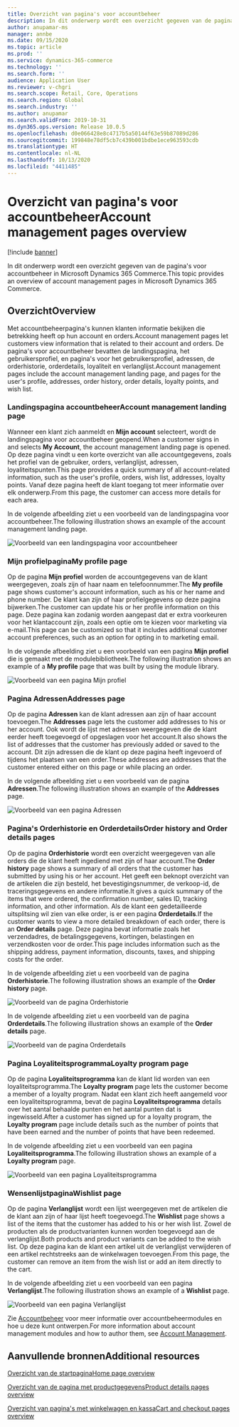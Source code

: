 ```yaml
---
title: Overzicht van pagina's voor accountbeheer
description: In dit onderwerp wordt een overzicht gegeven van de pagina's voor accountbeheer in Microsoft Dynamics 365 Commerce.
author: anupamar-ms
manager: annbe
ms.date: 09/15/2020
ms.topic: article
ms.prod: ''
ms.service: dynamics-365-commerce
ms.technology: ''
ms.search.form: ''
audience: Application User
ms.reviewer: v-chgri
ms.search.scope: Retail, Core, Operations
ms.search.region: Global
ms.search.industry: ''
ms.author: anupamar
ms.search.validFrom: 2019-10-31
ms.dyn365.ops.version: Release 10.0.5
ms.openlocfilehash: d0e066428e8c4717b5a50144f63e59b87089d286
ms.sourcegitcommit: 199848e78df5cb7c439b001bdbe1ece963593cdb
ms.translationtype: HT
ms.contentlocale: nl-NL
ms.lasthandoff: 10/13/2020
ms.locfileid: "4411485"
---
```

# <a name="account-management-pages-overview"></a><span data-ttu-id="9a7a9-103">Overzicht van pagina's voor accountbeheer</span><span class="sxs-lookup"><span data-stu-id="9a7a9-103">Account management pages overview</span></span>

[!include [banner](includes/banner.md)]

<span data-ttu-id="9a7a9-104">In dit onderwerp wordt een overzicht gegeven van de pagina's voor accountbeheer in Microsoft Dynamics 365 Commerce.</span><span class="sxs-lookup"><span data-stu-id="9a7a9-104">This topic provides an overview of account management pages in Microsoft Dynamics 365 Commerce.</span></span>

## <a name="overview"></a><span data-ttu-id="9a7a9-105">Overzicht</span><span class="sxs-lookup"><span data-stu-id="9a7a9-105">Overview</span></span>

<span data-ttu-id="9a7a9-106">Met accountbeheerpagina's kunnen klanten informatie bekijken die betrekking heeft op hun account en orders.</span><span class="sxs-lookup"><span data-stu-id="9a7a9-106">Account management pages let customers view information that is related to their account and orders.</span></span> <span data-ttu-id="9a7a9-107">De pagina's voor accountbeheer bevatten de landingspagina, het gebruikersprofiel, en pagina's voor het gebruikersprofiel, adressen, de orderhistorie, orderdetails, loyaliteit en verlanglijst.</span><span class="sxs-lookup"><span data-stu-id="9a7a9-107">Account management pages include the account management landing page, and pages for the user's profile, addresses, order history, order details, loyalty points, and wish list.</span></span>

### <a name="account-management-landing-page"></a><span data-ttu-id="9a7a9-108">Landingspagina accountbeheer</span><span class="sxs-lookup"><span data-stu-id="9a7a9-108">Account management landing page</span></span>

<span data-ttu-id="9a7a9-109">Wanneer een klant zich aanmeldt en **Mijn account** selecteert, wordt de landingspagina voor accountbeheer geopend.</span><span class="sxs-lookup"><span data-stu-id="9a7a9-109">When a customer signs in and selects **My Account**, the account management landing page is opened.</span></span> <span data-ttu-id="9a7a9-110">Op deze pagina vindt u een korte overzicht van alle accountgegevens, zoals het profiel van de gebruiker, orders, verlanglijst, adressen, loyaliteitspunten.</span><span class="sxs-lookup"><span data-stu-id="9a7a9-110">This page provides a quick summary of all account-related information, such as the user's profile, orders, wish list, addresses, loyalty points.</span></span> <span data-ttu-id="9a7a9-111">Vanaf deze pagina heeft de klant toegang tot meer informatie over elk onderwerp.</span><span class="sxs-lookup"><span data-stu-id="9a7a9-111">From this page, the customer can access more details for each area.</span></span>

<span data-ttu-id="9a7a9-112">In de volgende afbeelding ziet u een voorbeeld van de landingspagina voor accountbeheer.</span><span class="sxs-lookup"><span data-stu-id="9a7a9-112">The following illustration shows an example of the account management landing page.</span></span>

![Voorbeeld van een landingspagina voor accountbeheer](./media/Account-Management.PNG)

### <a name="my-profile-page"></a><span data-ttu-id="9a7a9-114">Mijn profielpagina</span><span class="sxs-lookup"><span data-stu-id="9a7a9-114">My profile page</span></span>

<span data-ttu-id="9a7a9-115">Op de pagina **Mijn profiel** worden de accountgegevens van de klant weergegeven, zoals zijn of haar naam en telefoonnummer.</span><span class="sxs-lookup"><span data-stu-id="9a7a9-115">The **My profile** page shows customer's account information, such as his or her name and phone number.</span></span> <span data-ttu-id="9a7a9-116">De klant kan zijn of haar profielgegevens op deze pagina bijwerken.</span><span class="sxs-lookup"><span data-stu-id="9a7a9-116">The customer can update his or her profile information on this page.</span></span> <span data-ttu-id="9a7a9-117">Deze pagina kan zodanig worden aangepast dat er extra voorkeuren voor het klantaccount zijn, zoals een optie om te kiezen voor marketing via e-mail.</span><span class="sxs-lookup"><span data-stu-id="9a7a9-117">This page can be customized so that it includes additional customer account preferences, such as an option for opting in to marketing email.</span></span>

<span data-ttu-id="9a7a9-118">In de volgende afbeelding ziet u een voorbeeld van een pagina **Mijn profiel** die is gemaakt met de modulebibliotheek.</span><span class="sxs-lookup"><span data-stu-id="9a7a9-118">The following illustration shows an example of a **My profile** page that was built by using the module library.</span></span>

![Voorbeeld van een pagina Mijn profiel](./media/Account-Management-MyProfile.PNG)

### <a name="addresses-page"></a><span data-ttu-id="9a7a9-120">Pagina Adressen</span><span class="sxs-lookup"><span data-stu-id="9a7a9-120">Addresses page</span></span>

<span data-ttu-id="9a7a9-121">Op de pagina **Adressen** kan de klant adressen aan zijn of haar account toevoegen.</span><span class="sxs-lookup"><span data-stu-id="9a7a9-121">The **Addresses** page lets the customer add addresses to his or her account.</span></span> <span data-ttu-id="9a7a9-122">Ook wordt de lijst met adressen weergegeven die de klant eerder heeft toegevoegd of opgeslagen voor het account.</span><span class="sxs-lookup"><span data-stu-id="9a7a9-122">It also shows the list of addresses that the customer has previously added or saved to the account.</span></span> <span data-ttu-id="9a7a9-123">Dit zijn adressen die de klant op deze pagina heeft ingevoerd of tijdens het plaatsen van een order.</span><span class="sxs-lookup"><span data-stu-id="9a7a9-123">These addresses are addresses that the customer entered either on this page or while placing an order.</span></span>

<span data-ttu-id="9a7a9-124">In de volgende afbeelding ziet u een voorbeeld van de pagina **Adressen**.</span><span class="sxs-lookup"><span data-stu-id="9a7a9-124">The following illustration shows an example of the **Addresses** page.</span></span>

![Voorbeeld van een pagina Adressen](./media/Account-Management-Address.png)

### <a name="order-history-and-order-details-pages"></a><span data-ttu-id="9a7a9-126">Pagina's Orderhistorie en Orderdetails</span><span class="sxs-lookup"><span data-stu-id="9a7a9-126">Order history and Order details pages</span></span>

<span data-ttu-id="9a7a9-127">Op de pagina **Orderhistorie** wordt een overzicht weergegeven van alle orders die de klant heeft ingediend met zijn of haar account.</span><span class="sxs-lookup"><span data-stu-id="9a7a9-127">The **Order history** page shows a summary of all orders that the customer has submitted by using his or her account.</span></span> <span data-ttu-id="9a7a9-128">Het geeft een beknopt overzicht van de artikelen die zijn besteld, het bevestigingsnummer, de verkoop-id, de traceringsgegevens en andere informatie.</span><span class="sxs-lookup"><span data-stu-id="9a7a9-128">It gives a quick summary of the items that were ordered, the confirmation number, sales ID, tracking information, and other information.</span></span> <span data-ttu-id="9a7a9-129">Als de klant een gedetailleerde uitsplitsing wil zien van elke order, is er een pagina **Orderdetails**.</span><span class="sxs-lookup"><span data-stu-id="9a7a9-129">If the customer wants to view a more detailed breakdown of each order, there is an **Order details** page.</span></span> <span data-ttu-id="9a7a9-130">Deze pagina bevat informatie zoals het verzendadres, de betalingsgegevens, kortingen, belastingen en verzendkosten voor de order.</span><span class="sxs-lookup"><span data-stu-id="9a7a9-130">This page includes information such as the shipping address, payment information, discounts, taxes, and shipping costs for the order.</span></span>

<span data-ttu-id="9a7a9-131">In de volgende afbeelding ziet u een voorbeeld van de pagina **Orderhistorie**.</span><span class="sxs-lookup"><span data-stu-id="9a7a9-131">The following illustration shows an example of the **Order history** page.</span></span>

![Voorbeeld van de pagina Orderhistorie](./media/Account-Management-OrderHistory.PNG)

<span data-ttu-id="9a7a9-133">In de volgende afbeelding ziet u een voorbeeld van de pagina **Orderdetails**.</span><span class="sxs-lookup"><span data-stu-id="9a7a9-133">The following illustration shows an example of the **Order details** page.</span></span>

![Voorbeeld van de pagina Orderdetails](./media/Account-Management-OrderDetails.PNG)

### <a name="loyalty-program-page"></a><span data-ttu-id="9a7a9-135">Pagina Loyaliteitsprogramma</span><span class="sxs-lookup"><span data-stu-id="9a7a9-135">Loyalty program page</span></span>

<span data-ttu-id="9a7a9-136">Op de pagina **Loyaliteitsprogramma** kan de klant lid worden van een loyaliteitsprogramma.</span><span class="sxs-lookup"><span data-stu-id="9a7a9-136">The **Loyalty program** page lets the customer become a member of a loyalty program.</span></span> <span data-ttu-id="9a7a9-137">Nadat een klant zich heeft aangemeld voor een loyaliteitsprogramma, bevat de pagina **Loyaliteitsprogramma** details over het aantal behaalde punten en het aantal punten dat is ingewisseld.</span><span class="sxs-lookup"><span data-stu-id="9a7a9-137">After a customer has signed up for a loyalty program, the **Loyalty program** page include details such as the number of points that have been earned and the number of points that have been redeemed.</span></span>

<span data-ttu-id="9a7a9-138">In de volgende afbeelding ziet u een voorbeeld van een pagina **Loyaliteitsprogramma**.</span><span class="sxs-lookup"><span data-stu-id="9a7a9-138">The following illustration shows an example of a **Loyalty program** page.</span></span>

![Voorbeeld van een pagina Loyaliteitsprogramma](./media/Account-Management-Loyalty.PNG)

### <a name="wishlist-page"></a><span data-ttu-id="9a7a9-140">Wensenlijstpagina</span><span class="sxs-lookup"><span data-stu-id="9a7a9-140">Wishlist page</span></span>

<span data-ttu-id="9a7a9-141">Op de pagina **Verlanglijst** wordt een lijst weergegeven met de artikelen die de klant aan zijn of haar lijst heeft toegevoegd.</span><span class="sxs-lookup"><span data-stu-id="9a7a9-141">The **Wishlist** page shows a list of the items that the customer has added to his or her wish list.</span></span> <span data-ttu-id="9a7a9-142">Zowel de producten als de productvarianten kunnen worden toegevoegd aan de verlanglijst.</span><span class="sxs-lookup"><span data-stu-id="9a7a9-142">Both products and product variants can be added to the wish list.</span></span> <span data-ttu-id="9a7a9-143">Op deze pagina kan de klant een artikel uit de verlanglijst verwijderen of een artikel rechtstreeks aan de winkelwagen toevoegen.</span><span class="sxs-lookup"><span data-stu-id="9a7a9-143">From this page, the customer can remove an item from the wish list or add an item directly to the cart.</span></span>

<span data-ttu-id="9a7a9-144">In de volgende afbeelding ziet u een voorbeeld van een pagina **Verlanglijst**.</span><span class="sxs-lookup"><span data-stu-id="9a7a9-144">The following illustration shows an example of a **Wishlist** page.</span></span>

![Voorbeeld van een pagina Verlanglijst](./media/Account-Management-Wishlist.PNG)

<span data-ttu-id="9a7a9-146">Zie [Accountbeheer](account-management.md) voor meer informatie over accountbeheermodules en hoe u deze kunt ontwerpen.</span><span class="sxs-lookup"><span data-stu-id="9a7a9-146">For more information about account management modules and how to author them, see [Account Management](account-management.md).</span></span>

## <a name="additional-resources"></a><span data-ttu-id="9a7a9-147">Aanvullende bronnen</span><span class="sxs-lookup"><span data-stu-id="9a7a9-147">Additional resources</span></span>

[<span data-ttu-id="9a7a9-148">Overzicht van de startpagina</span><span class="sxs-lookup"><span data-stu-id="9a7a9-148">Home page overview</span></span>](quick-tour-home-page.md)

[<span data-ttu-id="9a7a9-149">Overzicht van de pagina met productgegevens</span><span class="sxs-lookup"><span data-stu-id="9a7a9-149">Product details pages overview</span></span>](quick-tour-pdp.md)

[<span data-ttu-id="9a7a9-150">Overzicht van pagina's met winkelwagen en kassa</span><span class="sxs-lookup"><span data-stu-id="9a7a9-150">Cart and checkout pages overview</span></span>](quick-tour-cart-checkout.md)

